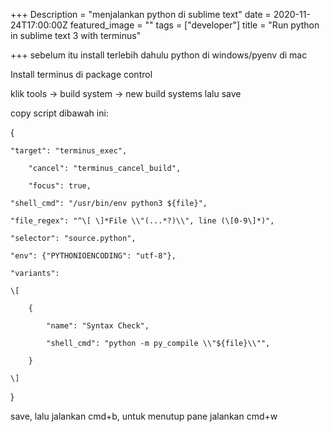 +++
Description = "menjalankan python di sublime text"
date = 2020-11-24T17:00:00Z
featured_image = ""
tags = ["developer"]
title = "Run python in sublime text 3 with terminus"

+++
sebelum itu install terlebih dahulu python di windows/pyenv di mac

Install terminus di package control

klik tools -> build system -> new build systems lalu save

copy script dibawah ini:

{

    "target": "terminus_exec",
    
        "cancel": "terminus_cancel_build",
    
        "focus": true,
    
    "shell_cmd": "/usr/bin/env python3 ${file}",
    
    "file_regex": "^\[ \]*File \\"(...*?)\\", line (\[0-9\]*)",
    
    "selector": "source.python",
    
    "env": {"PYTHONIOENCODING": "utf-8"},
    
    "variants":
    
    \[
    
    	{
    
    		"name": "Syntax Check",
    
    		"shell_cmd": "python -m py_compile \\"${file}\\"",
    
    	}
    
    \]

}

save, lalu jalankan cmd+b, untuk menutup pane jalankan cmd+w